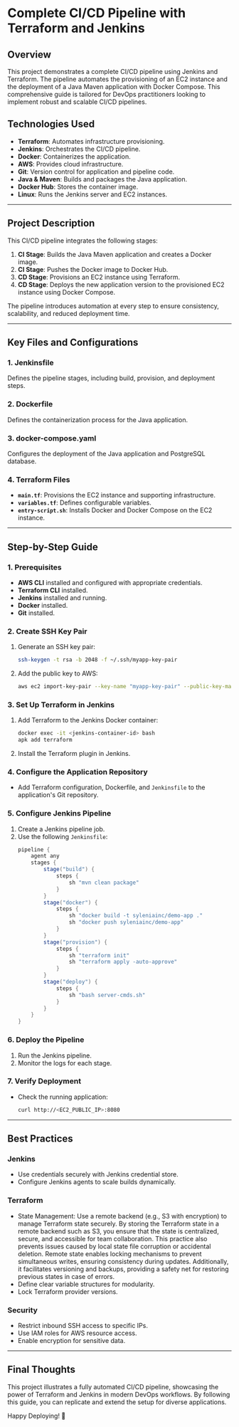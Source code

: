 # Complete CI/CD Pipeline with Terraform and Jenkins

## Overview
This project demonstrates a complete CI/CD pipeline using Jenkins and Terraform. The pipeline automates the provisioning of an EC2 instance and the deployment of a Java Maven application with Docker Compose. This comprehensive guide is tailored for DevOps practitioners looking to implement robust and scalable CI/CD pipelines.

## Technologies Used
- **Terraform**: Automates infrastructure provisioning.
- **Jenkins**: Orchestrates the CI/CD pipeline.
- **Docker**: Containerizes the application.
- **AWS**: Provides cloud infrastructure.
- **Git**: Version control for application and pipeline code.
- **Java & Maven**: Builds and packages the Java application.
- **Docker Hub**: Stores the container image.
- **Linux**: Runs the Jenkins server and EC2 instances.

---

## Project Description
This CI/CD pipeline integrates the following stages:

1. **CI Stage**: Builds the Java Maven application and creates a Docker image.
2. **CI Stage**: Pushes the Docker image to Docker Hub.
3. **CD Stage**: Provisions an EC2 instance using Terraform.
4. **CD Stage**: Deploys the new application version to the provisioned EC2 instance using Docker Compose.

The pipeline introduces automation at every step to ensure consistency, scalability, and reduced deployment time.

---

## Key Files and Configurations
### 1. **Jenkinsfile**
Defines the pipeline stages, including build, provision, and deployment steps.

### 2. **Dockerfile**
Defines the containerization process for the Java application.

### 3. **docker-compose.yaml**
Configures the deployment of the Java application and PostgreSQL database.

### 4. **Terraform Files**
- **`main.tf`**: Provisions the EC2 instance and supporting infrastructure.
- **`variables.tf`**: Defines configurable variables.
- **`entry-script.sh`**: Installs Docker and Docker Compose on the EC2 instance.

---

## Step-by-Step Guide

### 1. Prerequisites
- **AWS CLI** installed and configured with appropriate credentials.
- **Terraform CLI** installed.
- **Jenkins** installed and running.
- **Docker** installed.
- **Git** installed.

### 2. Create SSH Key Pair
1. Generate an SSH key pair:
   ```bash
   ssh-keygen -t rsa -b 2048 -f ~/.ssh/myapp-key-pair
   ```
2. Add the public key to AWS:
   ```bash
   aws ec2 import-key-pair --key-name "myapp-key-pair" --public-key-material file://~/.ssh/myapp-key-pair.pub
   ```

### 3. Set Up Terraform in Jenkins
1. Add Terraform to the Jenkins Docker container:
   ```bash
   docker exec -it <jenkins-container-id> bash
   apk add terraform
   ```
2. Install the Terraform plugin in Jenkins.

### 4. Configure the Application Repository
- Add Terraform configuration, Dockerfile, and `Jenkinsfile` to the application's Git repository.

### 5. Configure Jenkins Pipeline
1. Create a Jenkins pipeline job.
2. Use the following `Jenkinsfile`:
   ```groovy
   pipeline {
       agent any
       stages {
           stage("build") {
               steps {
                   sh "mvn clean package"
               }
           }
           stage("docker") {
               steps {
                   sh "docker build -t syleniainc/demo-app ."
                   sh "docker push syleniainc/demo-app"
               }
           }
           stage("provision") {
               steps {
                   sh "terraform init"
                   sh "terraform apply -auto-approve"
               }
           }
           stage("deploy") {
               steps {
                   sh "bash server-cmds.sh"
               }
           }
       }
   }
   ```

### 6. Deploy the Pipeline
1. Run the Jenkins pipeline.
2. Monitor the logs for each stage.

### 7. Verify Deployment
- Check the running application:
   ```bash
   curl http://<EC2_PUBLIC_IP>:8080
   ```

---

## Best Practices

### Jenkins
- Use credentials securely with Jenkins credential store.
- Configure Jenkins agents to scale builds dynamically.

### Terraform
- State Management: Use a remote backend (e.g., S3 with encryption) to manage Terraform state securely. By storing the Terraform state in a remote backend such as S3, you ensure that the  state is centralized, secure, and accessible for team collaboration. This practice also prevents issues caused by local state file corruption or accidental deletion. Remote state enables locking mechanisms to prevent simultaneous writes, ensuring consistency during updates. Additionally, it facilitates versioning and backups, providing a safety net for restoring previous states in case of errors.
- Define clear variable structures for modularity.
- Lock Terraform provider versions.

### Security
- Restrict inbound SSH access to specific IPs.
- Use IAM roles for AWS resource access.
- Enable encryption for sensitive data.

---

## Final Thoughts
This project illustrates a fully automated CI/CD pipeline, showcasing the power of Terraform and Jenkins in modern DevOps workflows. By following this guide, you can replicate and extend the setup for diverse applications.

Happy Deploying! 🚀

